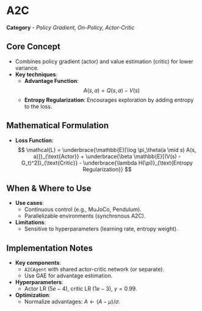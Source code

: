 # A2C  
**Category** - *Policy Gradient, On-Policy, Actor-Critic*  

## Core Concept  
- Combines policy gradient (actor) and value estimation (critic) for lower variance.  
- **Key techniques**:  
  - **Advantage Function**:  
$$ A(s, a) = Q(s, a) - V(s) $$  
  - **Entropy Regularization**: Encourages exploration by adding entropy to the loss.  

## Mathematical Formulation  
- **Loss Function**:  
$$
\mathcal{L} = \underbrace{\mathbb{E}[\log \pi_\theta(a \mid s) A(s, a)]}_{\text{Actor}} + \underbrace{\beta \mathbb{E}[(V(s) - G_t)^2]}_{\text{Critic}} - \underbrace{\lambda H(\pi)}_{\text{Entropy Regularization}}
$$

## When & Where to Use  
- **Use cases**:  
  - Continuous control (e.g., MuJoCo, Pendulum).  
  - Parallelizable environments (synchronous A2C).  
- **Limitations**:  
  - Sensitive to hyperparameters (learning rate, entropy weight).  

## Implementation Notes  
- **Key components**:  
  - `A2CAgent` with shared actor-critic network (or separate).  
  - Use GAE for advantage estimation.  
- **Hyperparameters**:  
  - Actor LR ($5e-4$), critic LR ($1e-3$), $\gamma = 0.99$.  
- **Optimization**:  
  - Normalize advantages: $A \leftarrow (A - \mu)/\sigma$.  
